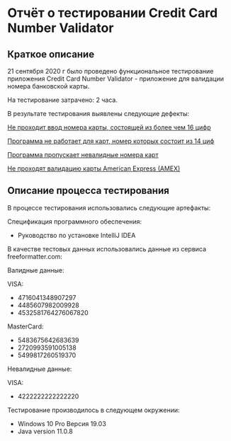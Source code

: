 # Отчёт о тестировании Credit Card Number Validator
## Краткое описание
21 сентября 2020 г было проведено функциональное тестирование приложения Credit Card Number Validator - приложение для валидации номера банковской карты.

На тестирование затрачено: 2 часа.


В результате тестирования выявлены следующие дефекты:

<p> <a href="https://github.com/TestDiana/java1-2/issues/1">Не проходит ввод номера карты, состоящей из более чем 16 цифр</a></p>

<p> <a href="https://github.com/TestDiana/java1-2/issues/2">Программа не работает для карт, номер которых состоит из 14 циф</a></p>

<p> <a href="https://github.com/TestDiana/java1-2/issues/3">Программа пропускает невалидные номера карт</a></p>

<p> <a href="https://github.com/TestDiana/java1-2/issues/4">Не проходят валидацию карты American Express (AMEX)</a></p>

## Описание процесса тестирования
В процессе тестирования использовались следующие артефакты:

Спецификация программного обеспечения:
* Руководство по установке IntelliJ IDEA


В качестве тестовых данных использовались данные из сервиса freeformatter.com:

Валидные данные:

VISA:
* 4716041348907297
* 4485607982009928
* 4532581764276067820

MasterCard:
* 5483675642683639
* 2720993591005138
* 5499817260519370

Невалидные данные:

VISA:
* 4222222222222220


Тестирование производилось в следующем окружении:

* Windows 10 Pro Версия 19.03
* Java version 11.0.8